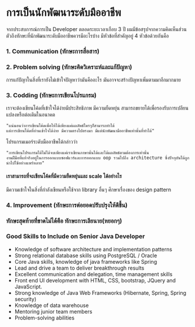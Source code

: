 # การเป็นนักพัฒนาระดับมืออาชีพ
จากประสบการณ์การเป็น Developer ตลอดระยะเวลาเกือบ 3 ปี ผมมีข้อสรุปจากความคิดเห็นส่วนตัวถึงทักษะที่นักพัฒนาระดับมืออาชีพควรมีอะไรบ้าง
มีหัวข้อที่สำคัญอยู่ 4 หัวข้อด้วยกันคือ
### 1. Communication (ทักษะการสื่อสาร)

### 2. Problem solving (ทักษะคิดวิเคราะห์และแก้ปัญหา)
  การแก้ปัญาในสิ่งที่เรายังไม่เข้าใจปัญหาว่ามันคืออะไร มันอาจจะสร้างปัญหาเพิ่มตามมาอีกมากมาย 
### 3. Codding (ทักษะการเขียนโปรแกรม)

  เราจะต้องเขียนโค้ดที่เข้าใจได้ง่ายมีประสิทธิภาพ มีความยืดหยุ่น สามารถขยายได้เพื่อรองรับการเปลียนแปลงหรือต่อเติมในอนาคต 
  
    "แน่นอนว่าการเขียนโค้ดเพื่อให้ได้เพียงแค่ผลลัพธ์ใครๆก็สามารถทำได้ 
    แต่การเขียนโค้ดที่อ่านเข้าใจได้ง่าย มีความตรงไปตรงมา มีแต่นักพัฒนามืออาชีพเท่านั้นที่ทำได้"
  
  โปรแกรมเมอร์ระดับมืออาชีพได้กล่าวว่า
  
    "การเขียนโปรแกรมได้ไม่ได้จบเพียงแค่เราเขียนภาษานั้นได้และได้ผลลัพธ์ตามต้องการเท่านั้น 
    งานฝีมือที่แท้จริงอยู่ในการออกแบบซอฟแวร์และการออกแบบ oop รวมไปถึง architecture ซี่งปัจจุบันได้ถูกนำไปใช้อย่างแพร่หลาย"
  
#### เราสามารถที่จะเขียนโค้ดที่มีความยืดหยุ่นและ scale ได้อย่างไร

  มีความเข้าใจในสิ่งที่กำลังเขียนหรือใช้จาก library อื่นๆ ศึกษาเรื่องของ design pattern

### 4. Improvement (ทักษะการต่อยอดปรับปรุงให้ดีขึ้น)

### ทักษะสุดท้ายที่ขาดไม่ได้คือ ทักษะการเลียนาย(หยอกๆ) 

### Good Skills to Include on Senior Java Developer

- Knowledge of software architecture and implementation patterns
- Strong relational database skills using PostgreSQL / Oracle
- Core Java skills, knowledge of java frameworks like Spring
- Lead and drive a team to deliver breakthrough results
- Excellent communication and delegation, time management skills
- Front end UI development with HTML, CSS, bootstrap, JQuery and JavaScript.
- Strong knowledge of Java Web Frameworks (Hibernate, Spring, Spring security)
- Knowledge of data warehouse
- Mentoring junior team members
- Problem-solving abilities
